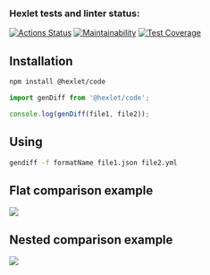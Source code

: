 ### Hexlet tests and linter status:
[![Actions Status](https://github.com/diplomatgmg/frontend-project-46/actions/workflows/hexlet-check.yml/badge.svg)](https://github.com/diplomatgmg/frontend-project-46/actions)
[![Maintainability](https://api.codeclimate.com/v1/badges/50b0deb018f477ac42ee/maintainability)](https://codeclimate.com/github/diplomatgmg/frontend-project-46/maintainability)
[![Test Coverage](https://api.codeclimate.com/v1/badges/50b0deb018f477ac42ee/test_coverage)](https://codeclimate.com/github/diplomatgmg/frontend-project-46/test_coverage)

## Installation
```bash
npm install @hexlet/code
```
```js
import genDiff from '@hexlet/code';

console.log(genDiff(file1, file2));
```

## Using

```bash
gendiff -f formatName file1.json file2.yml
```


## Flat comparison example
<a href="https://asciinema.org/a/YUIYbxZMBTjQiU6PLPcyBfhCP" target="_blank"><img src="https://asciinema.org/a/YUIYbxZMBTjQiU6PLPcyBfhCP.svg" /></a>

## Nested comparison example
<a href="https://asciinema.org/a/VRhRVKBPNSVUaOuImwY5dZNUC" target="_blank"><img src="https://asciinema.org/a/VRhRVKBPNSVUaOuImwY5dZNUC.svg" /></a>
